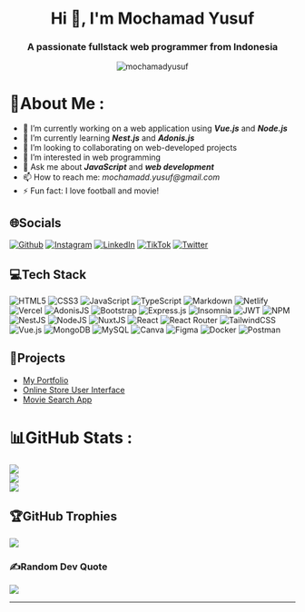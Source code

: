 # <h1 align="center">Hi 👋, I'm Mochamad Yusuf</h1>
### <h3 align="center">A passionate fullstack web programmer from Indonesia</h3>

<p align="center"> <img src="https://komarev.com/ghpvc/?username=mochamadyusuf&label=Profile%20views&color=0e75b6&style=flat" alt="mochamadyusuf" /> </p>

# 💫About Me :
- 🔭 I’m currently working on a web application using **_Vue.js_** and **_Node.js_**
- 🌱 I’m currently learning **_Nest.js_** and **_Adonis.js_**
- 👯 I’m looking to collaborating on web-developed projects
- 👀 I’m interested in web programming
- 💬 Ask me about **_JavaScript_** and **_web development_**
- 📫 How to reach me: _mochamadd.yusuf@gmail.com_
- ⚡ Fun fact: I love football and movie!

## 🌐Socials
[![Github](https://img.shields.io/badge/Github-%23000000.svg?logo=Github&logoColor=white)](https://github.com/mochamadyusuf?target=_blank) [![Instagram](https://img.shields.io/badge/Instagram-%23E4405F.svg?logo=Instagram&logoColor=white)](https://instagram.com/mchdysf) [![LinkedIn](https://img.shields.io/badge/LinkedIn-%230077B5.svg?logo=linkedin&logoColor=white)](https://linkedin.com/in/mochamadyusuf) [![TikTok](https://img.shields.io/badge/TikTok-%23000000.svg?logo=TikTok&logoColor=white)](https://tiktok.com/@mchdysf) [![Twitter](https://img.shields.io/badge/Twitter-%231DA1F2.svg?logo=Twitter&logoColor=white)](https://twitter.com/mchdysf) 

## 💻Tech Stack
![HTML5](https://img.shields.io/badge/html5-%23E34F26.svg?style=plastic&logo=html5&logoColor=white) ![CSS3](https://img.shields.io/badge/css3-%231572B6.svg?style=plastic&logo=css3&logoColor=white) ![JavaScript](https://img.shields.io/badge/javascript-%23323330.svg?style=plastic&logo=javascript&logoColor=%23F7DF1E) ![TypeScript](https://img.shields.io/badge/typescript-%23007ACC.svg?style=plastic&logo=typescript&logoColor=white) ![Markdown](https://img.shields.io/badge/markdown-%23000000.svg?style=plastic&logo=markdown&logoColor=white) ![Netlify](https://img.shields.io/badge/netlify-%23000000.svg?style=plastic&logo=netlify&logoColor=#00C7B7) ![Vercel](https://img.shields.io/badge/vercel-%23000000.svg?style=plastic&logo=vercel&logoColor=white) ![AdonisJS](https://img.shields.io/badge/adonisjs-%23220052.svg?style=plastic&logo=adonisjs&logoColor=white) ![Bootstrap](https://img.shields.io/badge/bootstrap-%23563D7C.svg?style=plastic&logo=bootstrap&logoColor=white) ![Express.js](https://img.shields.io/badge/express.js-%23404d59.svg?style=plastic&logo=express&logoColor=%2361DAFB) ![Insomnia](https://img.shields.io/badge/Insomnia-black?style=plastic&logo=insomnia&logoColor=5849BE) ![JWT](https://img.shields.io/badge/JWT-black?style=plastic&logo=JSON%20web%20tokens) ![NPM](https://img.shields.io/badge/NPM-%23000000.svg?style=plastic&logo=npm&logoColor=white) ![NestJS](https://img.shields.io/badge/nestjs-%23E0234E.svg?style=plastic&logo=nestjs&logoColor=white) ![NodeJS](https://img.shields.io/badge/node.js-6DA55F?style=plastic&logo=node.js&logoColor=white) ![NuxtJS](https://img.shields.io/badge/Nuxt-black?style=plastic&logo=nuxt.js&logoColor=white) ![React](https://img.shields.io/badge/react-%2320232a.svg?style=plastic&logo=react&logoColor=%2361DAFB) ![React Router](https://img.shields.io/badge/React_Router-CA4245?style=plastic&logo=react-router&logoColor=white) ![TailwindCSS](https://img.shields.io/badge/tailwindcss-%2338B2AC.svg?style=plastic&logo=tailwind-css&logoColor=white) ![Vue.js](https://img.shields.io/badge/vuejs-%2335495e.svg?style=plastic&logo=vuedotjs&logoColor=%234FC08D) ![MongoDB](https://img.shields.io/badge/MongoDB-%234ea94b.svg?style=plastic&logo=mongodb&logoColor=white) ![MySQL](https://img.shields.io/badge/mysql-%2300f.svg?style=plastic&logo=mysql&logoColor=white) ![Canva](https://img.shields.io/badge/Canva-%2300C4CC.svg?style=plastic&logo=Canva&logoColor=white) 	![Figma](https://img.shields.io/badge/figma-%23F24E1E.svg?style=plastic&logo=figma&logoColor=white) ![Docker](https://img.shields.io/badge/docker-%230db7ed.svg?style=plastic&logo=docker&logoColor=white) ![Postman](https://img.shields.io/badge/Postman-FF6C37?style=plastic&logo=postman&logoColor=white)

## 🎯Projects
- [My Portfolio](https://mochamadyusuf.vercel.app)
- [Online Store User Interface](https://mochamadyusuf.github.io)
- [Movie Search App](https://movie-app-mochamad-yusuf.web.app)

# 📊GitHub Stats :
![](https://github-readme-stats.vercel.app/api?username=mochamadyusuf&theme=yeblu&hide_border=false&include_all_commits=true&count_private=false)<br/>
![](https://github-readme-streak-stats.herokuapp.com/?user=mochamadyusuf&theme=yeblu&hide_border=false)<br/>
![](https://github-readme-stats.vercel.app/api/top-langs/?username=mochamadyusuf&theme=yeblu&hide_border=false&include_all_commits=true&count_private=false&layout=compact)

## 🏆GitHub Trophies
![](https://github-trophies.vercel.app/?username=mochamadyusuf&theme=radical&no-frame=false&no-bg=false&margin-w=4)

### ✍️Random Dev Quote
![](https://quotes-github-readme.vercel.app/api?type=horizontal&theme=radical)



---
